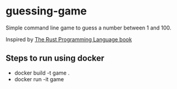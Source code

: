 # guessing-game
Simple command line game to guess a number between 1 and 100.

Inspired by [The Rust Programming Language book](https://doc.rust-lang.org/book/title-page.html)

## Steps to run using docker

- docker build -t game .
- docker run -it game